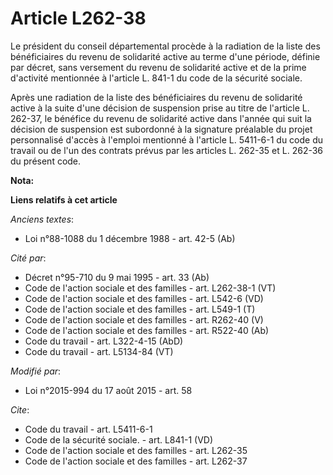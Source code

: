 # Article L262-38

Le président du conseil départemental procède à la radiation de la liste des bénéficiaires du revenu de solidarité active au
terme d'une période, définie par décret, sans versement du revenu de solidarité active et de la prime d'activité mentionnée à
l'article L. 841-1 du code de la sécurité sociale. 

Après une radiation de la liste des bénéficiaires du revenu de solidarité active à la suite d'une décision de suspension
prise au titre de l'article L. 262-37, le bénéfice du revenu de solidarité active dans l'année qui suit la décision de
suspension est subordonné à la signature préalable du projet personnalisé d'accès à l'emploi mentionné à l'article L.
5411-6-1 du code du travail ou de l'un des contrats prévus par les articles L. 262-35 et L. 262-36 du présent code.

**Nota:**



**Liens relatifs à cet article**

_Anciens textes_:

  - Loi n°88-1088 du 1 décembre 1988 - art. 42-5 (Ab)

_Cité par_:

  - Décret n°95-710 du 9 mai 1995 - art. 33 (Ab)
  - Code de l'action sociale et des familles - art. L262-38-1 (VT)
  - Code de l'action sociale et des familles - art. L542-6 (VD)
  - Code de l'action sociale et des familles - art. L549-1 (T)
  - Code de l'action sociale et des familles - art. R262-40 (V)
  - Code de l'action sociale et des familles - art. R522-40 (Ab)
  - Code du travail - art. L322-4-15 (AbD)
  - Code du travail - art. L5134-84 (VT)

_Modifié par_:

  - Loi n°2015-994 du 17 août 2015 - art. 58

_Cite_:

  - Code du travail - art. L5411-6-1
  - Code de la sécurité sociale. - art. L841-1 (VD)
  - Code de l'action sociale et des familles - art. L262-35
  - Code de l'action sociale et des familles - art. L262-37
